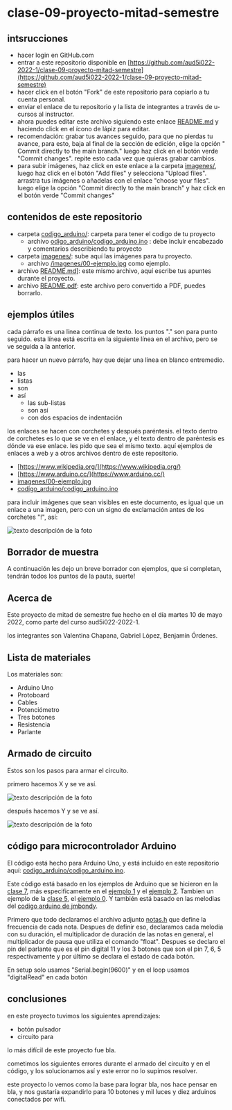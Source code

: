 # clase-09-proyecto-mitad-semestre

## intsrucciones

* hacer login en GitHub.com
* entrar a este repositorio disponible en [https://github.com/aud5i022-2022-1/clase-09-proyecto-mitad-semestre](https://github.com/aud5i022-2022-1/clase-09-proyecto-mitad-semestre)
* hacer click en el botón "Fork" de este repositorio para copiarlo a tu cuenta personal.
* enviar el enlace de tu repositorio y la lista de integrantes a través de u-cursos al instructor.
* ahora puedes editar este archivo siguiendo este enlace [README.md](README.md) y haciendo click en el ícono de lápiz para editar.
* recomendación: grabar tus avances seguido, para que no pierdas tu avance, para esto, baja al final de la sección de edición, elige la opción " Commit directly to the main branch." luego haz click en el botón verde "Commit changes". repite esto cada vez que quieras grabar cambios.
* para subir imágenes, haz click en este enlace a la carpeta [imagenes/](imagenes/), luego haz click en el botón "Add files" y selecciona "Upload files". arrastra tus imágenes o añadelas con el enlace "choose your files". luego elige la opción "Commit directly to the main branch" y haz click en el botón verde "Commit changes"

## contenidos de este repositorio

* carpeta [codigo_arduino/](codigo_arduino/): carpeta para tener el codigo de tu proyecto
  * archivo [odigo_arduino/codigo_arduino.ino](codigo_arduino/codigo_arduino.ino) : debe incluir encabezado y comentarios describiendo tu proyecto
* carpeta [imagenes/](imagenes/): sube aquí las imágenes para tu proyecto.
  * archivo [/imagenes/00-ejemplo.jpg](/imagenes/00-ejemplo.jpg) como ejemplo.
* archivo [README.md](README.md)]: este mismo archivo, aquí escribe tus apuntes durante el proyecto.
* archivo [README.pdf](README.pdf): este archivo pero convertido a PDF, puedes borrarlo.

## ejemplos útiles

cada párrafo es una línea continua de texto. los puntos "." son para punto seguido.
esta línea está escrita en la siguiente línea en el archivo, pero se ve seguida a la anterior.

para hacer un nuevo párrafo, hay que dejar una línea en blanco entremedio.

* las
* listas
* son
* así
  * las sub-listas
  * son así
  * con dos espacios de indentación

los enlaces se hacen con corchetes y después paréntesis. el texto dentro de corchetes es lo que se ve en el enlace, y el texto dentro de paréntesis es dónde va ese enlace. les pido que sea el mismo texto. aquí ejemplos de enlaces a web y a otros archivos dentro de este repositorio.

* [https://www.wikipedia.org/](https://www.wikipedia.org/)
* [https://www.arduino.cc/](https://www.arduino.cc/)
* [imagenes/00-ejemplo.jpg](imagenes/00-ejemplo.jpg)
* [codigo_arduino/codigo_arduino.ino](codigo_arduino/codigo_arduino.ino)

para incluir imágenes que sean visibles en este documento, es igual que un enlace a una imagen, pero con un signo de exclamación antes de los corchetes "!", así:

![texto descripción de la foto](imagenes/00-ejemplo.jpg)

## Borrador de muestra

A continuación les dejo un breve borrador con ejemplos, que si completan, tendrán todos los puntos de la pauta, suerte!

## Acerca de

Este proyecto de mitad de semestre fue hecho en el día martes 10 de mayo 2022, como parte del curso  aud5i022-2022-1.

los integrantes son Valentina Chapana, Gabriel López, Benjamín Órdenes.

## Lista de materiales

Los materiales son:

* Arduino Uno
* Protoboard
* Cables
* Potenciómetro
* Tres botones
* Resistencia
* Parlante

## Armado de circuito

Estos son los pasos para armar el circuito.

primero hacemos X y se ve así.

![texto descripción de la foto](imagenes/00-ejemplo.jpg)

después hacemos Y y se ve así.

![texto descripción de la foto](imagenes/00-ejemplo.jpg)

## código para microcontrolador Arduino

El código está hecho para Arduino Uno, y está incluido en este repositorio aquí: [codigo_arduino/codigo_arduino.ino](codigo_arduino/codigo_arduino.ino).

Este código está basado en los ejemplos de Arduino que se hicieron en la [clase 7](https://github.com/montoyamoraga/aud5i022-2022-1/tree/main/clases/clase-07), más especificamente en el [ejemplo 1](https://github.com/montoyamoraga/aud5i022-2022-1/tree/main/clases/clase-07/ej_01_melodia) y el [ejemplo 2](https://github.com/montoyamoraga/aud5i022-2022-1/tree/main/clases/clase-07/ej_02_sonido_pulsador). Tambien un ejemplo de la [clase 5](https://github.com/montoyamoraga/aud5i022-2022-1/tree/main/clases/clase-05), el [ejemplo 0](https://github.com/montoyamoraga/aud5i022-2022-1/blob/main/clases/clase-05/ej_00_lectura_pulsador/ej_00_lectura_pulsador.ino). Y también está basado en las melodias del [codigo arduino de jmbondy](https://docs.google.com/document/d/1mRPqbCTv9P8CKg8gseD8ZIad5aAoSBY0S_63e5EqlLg/edit).

Primero que todo declaramos el archivo adjunto [notas.h](https://github.com/montoyamoraga/aud5i022-2022-1/blob/main/clases/clase-07/ej_01_melodia/notas.h) que define la frecuencia de cada nota. Despues de definir eso, declaramos cada melodia con su duración, el multiplicador de duración de las notas en general, el multiplicador de pausa que utiliza el comando "float". Despues se declaro el pin del parlante que es el pin digital 11 y los 3 botones que son el pin 7, 6, 5 respectivamente y por último se declara el estado de cada botón.

En setup solo usamos "Serial.begin(9600)" y en el loop usamos "digitalRead" en cada botón

## conclusiones

en este proyecto tuvimos los siguientes aprendizajes: 

* botón pulsador
* circuito para 

lo más difícil de este proyecto fue bla.

cometimos los siguientes errores durante el armado del circuito y en el código, y los solucionamos así y este error no lo supimos resolver.

este proyecto lo vemos como la base para lograr bla, nos hace pensar en bla, y nos gustaría expandirlo para 10 botones y mil luces y diez arduinos conectados por wifi.
